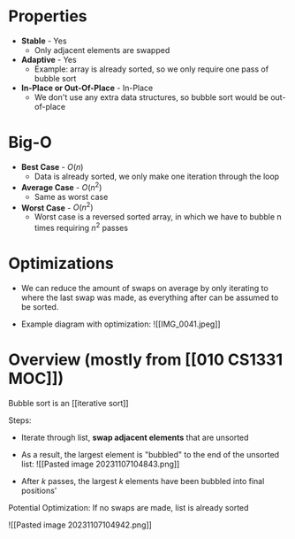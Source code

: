 # Properties
- **Stable** - Yes
	- Only adjacent elements are swapped
- **Adaptive** - Yes
	- Example: array is already sorted, so we only require one pass of bubble sort
- **In-Place or Out-Of-Place** - In-Place
	- We don't use any extra data structures, so bubble sort would be out-of-place
# Big-O
- **Best Case** - $O(n)$
	- Data is already sorted, we only make one iteration through the loop
- **Average Case** - $O(n^2)$
	- Same as worst case
- **Worst Case** - $O(n^2)$
	- Worst case is a reversed sorted array, in which we have to bubble n times requiring $n^2$ passes



# Optimizations
- We can reduce the amount of swaps on average by only iterating to where the last swap was made, as everything after can be assumed to be sorted.

- Example diagram with optimization:
![[IMG_0041.jpeg]]
# Overview (mostly from [[010 CS1331 MOC]])
Bubble sort is an [[iterative sort]]

Steps:
- Iterate through list, **swap adjacent elements** that are unsorted
- As a result, the largest element is "bubbled" to the end of the unsorted list:
![[Pasted image 20231107104843.png]]

- After $k$ passes, the largest $k$ elements have been bubbled into final positions'

Potential Optimization: If no swaps are made, list is already sorted

![[Pasted image 20231107104942.png]]
